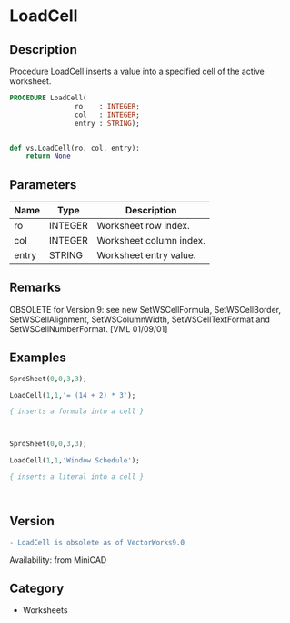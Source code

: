 # LoadCell

## Description
Procedure LoadCell inserts a value into a specified cell of the active worksheet. 

```pascal
PROCEDURE LoadCell(
				ro    : INTEGER;
				col   : INTEGER;
				entry : STRING);
```

```python

def vs.LoadCell(ro, col, entry):
    return None
```

## Parameters
|Name|Type|Description|
|---|---|---|
|ro|INTEGER|Worksheet row index.|
|col|INTEGER|Worksheet column index.|
|entry|STRING|Worksheet entry value.|

## Remarks
OBSOLETE for Version 9: see new SetWSCellFormula, SetWSCellBorder, SetWSCellAlignment, SetWSColumnWidth, SetWSCellTextFormat and SetWSCellNumberFormat. [VML 01/09/01]

## Examples
```pascal
SprdSheet(0,0,3,3);

LoadCell(1,1,'= (14 + 2) * 3');

{ inserts a formula into a cell }



SprdSheet(0,0,3,3);

LoadCell(1,1,'Window Schedule');

{ inserts a literal into a cell }




```

## Version
```diff
- LoadCell is obsolete as of VectorWorks9.0
```

Availability: from MiniCAD
## Category
* Worksheets

